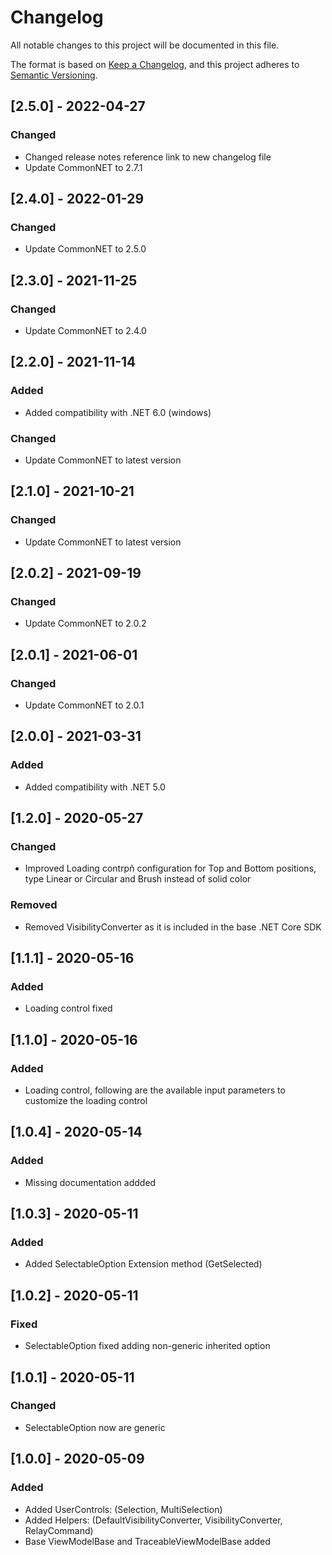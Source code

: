 ﻿# Changelog
All notable changes to this project will be documented in this file.

The format is based on [Keep a Changelog](https://keepachangelog.com/en/1.0.0/),
and this project adheres to [Semantic Versioning](https://semver.org/spec/v2.0.0.html).

## [2.5.0] - 2022-04-27
### Changed
- Changed release notes reference link to new changelog file
- Update CommonNET to 2.7.1

## [2.4.0] - 2022-01-29
### Changed
- Update CommonNET to 2.5.0

## [2.3.0] - 2021-11-25
### Changed
- Update CommonNET to 2.4.0

## [2.2.0] - 2021-11-14
### Added
- Added compatibility with .NET 6.0 (windows)
### Changed
- Update CommonNET to latest version

## [2.1.0] - 2021-10-21
### Changed
- Update CommonNET to latest version

## [2.0.2] - 2021-09-19
### Changed
- Update CommonNET to 2.0.2

## [2.0.1] - 2021-06-01
### Changed
- Update CommonNET to 2.0.1

## [2.0.0] - 2021-03-31
### Added 
- Added compatibility with .NET 5.0

## [1.2.0] - 2020-05-27
### Changed
- Improved Loading contrpñ configuration for Top and Bottom positions, type Linear or Circular and Brush instead of solid color
### Removed
- Removed VisibilityConverter as it is included in the base .NET Core SDK

## [1.1.1] - 2020-05-16
### Added 
- Loading control fixed

## [1.1.0] - 2020-05-16
### Added 
- Loading control, following are the available input parameters to customize the loading control

## [1.0.4] - 2020-05-14
### Added
- Missing documentation addded

## [1.0.3] - 2020-05-11
### Added
- Added SelectableOption Extension method (GetSelected)

## [1.0.2] - 2020-05-11
### Fixed
- SelectableOption fixed adding non-generic inherited option

## [1.0.1] - 2020-05-11
### Changed
- SelectableOption now are generic

## [1.0.0] - 2020-05-09
### Added
- Added UserControls: (Selection, MultiSelection)
- Added Helpers: (DefaultVisibilityConverter, VisibilityConverter, RelayCommand)
- Base ViewModelBase and TraceableViewModelBase added